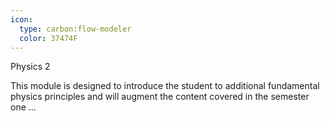 ```yaml
---
icon:
  type: carbon:flow-modeler
  color: 37474F
---
```

Physics 2

This module is designed to introduce the student to additional fundamental physics principles and will augment the content covered in the semester one ... 
